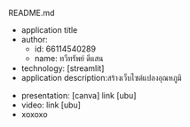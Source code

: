 README.md
- application title
- author: 
  * id: 66114540289
  * name: ทวีทรัพย์ ดีแสน
- technology: [streamlit]
- application description:สร้างเว็บไซต์แปลงอุณหภูมิ

* presentation: [canva] link [ubu]
* video: link [ubu]
* xoxoxo
